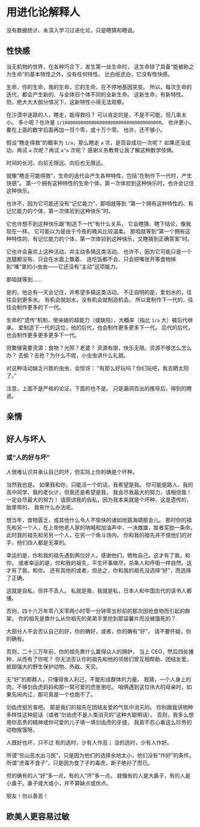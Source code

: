 # 用进化论解释人

没有数据统计、未深入学习过进化论，只是瞎猜和瞎说。

## 性快感
当无机物的世界，在各种巧合下，发生第一丝生命时，
这生命除了具备“能被称之为生命”的基本特性之外，没有任何特性。
比白纸还白，它没有性快感。

生命，你的生命，我的生命，它的生命，在不停地基因突变。
所以，每次生命的迭代，都会产生新的、与全体旧个体不同的全新生命。
这新生命，有新特性。
但，绝大大大部分情况下，这新特性小得无法观察。

在沙漠中迷路的人，瞎走，能得救吗？
可以肯定的是，不是不可能，但几率太小。
多小呢？也许是 `1/1000000000000000000000000000000000000`。
也许更小，要在上面的数字后面再加一百个零，或十万个零。
也许，还不够小。

假设“瞎走得救”的概率为 `1/a`，那么瞎走 `a` 次，是否会成功一次呢？
如果还没成功，再试 `a` 次呢？再试 `a^a` 次呢？
感谢义务教育让我了解这种数学伎俩。

时间的长河，向前无限远、向后也无限远。

就像“瞎走可能得救”，生命的迭代会产生各种特性，包括“在制作下一代时，产生快感”。
第一个拥有这种特性的生命个体，第一次体验到这种快乐时，也许会记住这种快乐。

也许不，因为它可能还没有“记忆能力”，那咱就等到
“第一个拥有这种特性的、有记忆能力的个体，第一次体验到这种快乐”时。

它也许想不到这种快乐跟“制造下一代”有什么关系，
它会瞎猜、瞎下结论，像我现在一样。
它可能以为是由于今夜的晚风比较温柔。
那咱就等到“第一个拥有这种特性的、有记忆能力的个体，第一次体验到这种快乐，又瞎猜到正确答案”时。

它也许会喜欢上这种活动，并主动多搞这类活动。
也许不，因为它可能只是一个连腿都没有、只会在水面上飘着、
连吃饭都不会、只会把嘴张开等食物掉到“嘴”里的小虫虫——它还没有“主动”这项能力。

那咱就等到……

是的，他总有一天会记住，并希望多搞这类活动。
不正自明的是，爱划水的，往往会划更多水。
有机会就划水，没有机会就制造机会。
所以爱制作下一代的，往往会制作更多的下一代。

生命的“遗传”机制，使亲娘的超能力（或缺陷），大概率（指比 `1/a` 大）被后代继承。
爱制造下一代的这位，他的后代，也会制作更多更多下一代。
后代的后代，也会制作更多更多更多下一代。

但繁殖需要资源：食物？光照？老婆？
资源有限，快乐无限。资源不够怎么怎么办？
去偷？去抢？为什么不呢，小虫虫讲什么礼貌。

对这种活动缺乏兴致的虫虫，会惊讶：
“有那么好玩吗？你们玩吧，我去晒太阳了。”

注意，上面不是严格的论证，下面的也不是。
只是漏洞百出的推导后，得到的瞎说。

## 亲情

## 好人与坏人
### 或“人的好与坏”

人很难认识并承认自己的坏，但实际上你的确是个坏种。

当然我也是。
如果我和你，只能活一个的话，我希望是我。
你可能是路人、我的高中同学、我的老伙计，但我还是希望是我，
我会尽我最大的努力，请相信我！一定会尽最大的努力！
请原谅我的自私，因为我本来就是个坏种，这是遗传的，胎里带的，
我有什么办法呢。

想当年，食物匮乏，或其他什么令人不愉快的诸如地震海啸那会儿。
那时你的祖先和另一个人，在上帝他老人家的呐喊和加油声中，一决雌雄，胜者奖励一条命。
此时我的祖先和另另一个人，在另一个角斗场内。
你和我的祖先并不恨他们的对手，他们四人都是无辜的。

幸运的是，你和我的祖先遇到两位好人，感谢他们，牺牲自己。这才有了我，和你。
或者幸运的是，你和我的祖先，平生坏事做尽，杀条人和呼吸一样自然。这才有了我，和你。
还有其他的或者，但总之，你和我的祖先没选择“好”，而选择了正确。

这就是自私，但并不丢人。
私就是我，我就是私，日本人和中国古代的读书人都懂。

否则，四十六万年零八天零两小时零一分钟零五秒前的那次因抢食物而引起的群架，
你的祖先是靠什么从你祖先的弟弟手里抢到那袋薯片而没被饿死的？

大部分人不会否认自己的好，你的确好，或者，你的确有“好”，
请不要怀疑，你的确有。

否则，二十三万年前，你的祖先靠什么赢得众人的拥护，
当上 CEO，然后四处播种，从而有了你呢？
你无法否认你的祖先和他的邻居们曾互相帮助、团结友爱，
抵御强大的野生保护动物、外敌、天灾。

无“好”的那群人，只懂得舍人利己，不能形成群体的力量。
我猜，一个人身上的肉，不够剑齿虎妈妈和那一窝可爱的虎崽崽吃。
咱俩遇到这位伟大的母亲时，如果先闹内讧，那可真是一个也跑不了。

剑齿虎挺厉害吧。
那是我们的祖先在团结友爱的气氛中消灭的。
你别跟我讲物种多样性这种屁话（或者“剑齿虎不是人类消灭的”这种大聪明话）。
否则，我多么想用你高贵的精神或你可爱的儿子填一填剑齿虎的牙缝，
我真不忍心看这么珍贵的动物挨饿呀。

人既好也坏，只不过
有的选时，少有人作恶；
没的选时，少有人作好。

所谓“穷山恶水出刁民”，只是因为他们的选择余地太小，他们没有“作好”的条件。
所谓“虎毒不食子”，只是因为食了子的毒虎，断子绝孙了而已。

但的确有的人“好”多一点，有的人“坏”多一点。
就像有的人是大鼻子，有的人是小鼻子。鼻子或大或小，并不算缺点或优点。

朋友！勿以善恶！

## 欧美人更容易过敏

